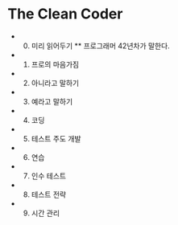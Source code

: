 # The Clean Coder


* 0. 미리 읽어두기
  ** 프로그래머 42년차가 말한다. 
* 1. 프로의 마음가짐
* 2. 아니라고 말하기
* 3. 예라고 말하기
* 4. 코딩
* 5. 테스트 주도 개발
* 6. 연습
* 7. 인수 테스트
* 8. 테스트 전략
* 9. 시간 관리

